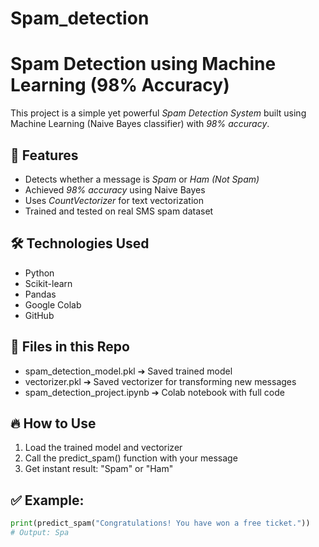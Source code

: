 # Spam_detection
# Spam Detection using Machine Learning (98% Accuracy)
This project is a simple yet powerful *Spam Detection System* built using Machine Learning (Naive Bayes classifier) with *98% accuracy*.

## 🚀 Features
- Detects whether a message is *Spam* or *Ham (Not Spam)*
- Achieved *98% accuracy* using Naive Bayes
- Uses *CountVectorizer* for text vectorization
- Trained and tested on real SMS spam dataset

## 🛠️ Technologies Used
- Python
- Scikit-learn
- Pandas
- Google Colab
- GitHub

## 📂 Files in this Repo
- spam_detection_model.pkl ➔ Saved trained model
- vectorizer.pkl ➔ Saved vectorizer for transforming new messages
- spam_detection_project.ipynb ➔ Colab notebook with full code

## 🔥 How to Use
1. Load the trained model and vectorizer
2. Call the predict_spam() function with your message
3. Get instant result: "Spam" or "Ham"

## ✅ Example:
```python
print(predict_spam("Congratulations! You have won a free ticket."))
# Output: Spa
